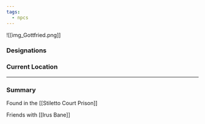 ```yaml
---
tags:
  - npcs
---
```

![[img_Gottfried.png]]

### Designations


### Current Location


___
### Summary
Found in the [[Stiletto Court Prison]]


Friends with [[Irus Bane]]